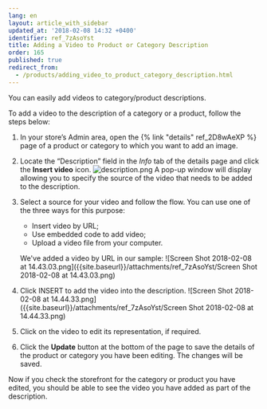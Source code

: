 ```yaml
---
lang: en
layout: article_with_sidebar
updated_at: '2018-02-08 14:32 +0400'
identifier: ref_7zAsoYst
title: Adding a Video to Product or Category Description
order: 165
published: true
redirect_from:
  - /products/adding_video_to_product_category_description.html
---
```

You can easily add videos to category/product descriptions. 

To add a video to the description of a category or a product, follow the steps below:

1.  In your store’s Admin area, open the {% link "details" ref_2D8wAeXP %} page of a product or category to which you want to add an image. 
2.  Locate the “Description” field in the _Info_ tab of the details page and click the **Insert video** icon.
    ![description.png]({{site.baseurl}}/attachments/ref_7zAsoYst/description.png)
    A pop-up window will display allowing you to specify the source of the video that needs to be added to the description.  
3.  Select a source for your video and follow the flow. You can use one of the three ways for this purpose:
    * Insert video by URL;
    * Use embedded code to add video;
    * Upload a video file from your computer.
  
    We've added a video by URL in our sample:
    ![Screen Shot 2018-02-08 at 14.43.03.png]({{site.baseurl}}/attachments/ref_7zAsoYst/Screen Shot 2018-02-08 at 14.43.03.png)
4.  Click INSERT to add the video into the description. 
    ![Screen Shot 2018-02-08 at 14.44.33.png]({{site.baseurl}}/attachments/ref_7zAsoYst/Screen Shot 2018-02-08 at 14.44.33.png)
5.  Click on the video to edit its representation, if required. 
6.  Click the **Update** button at the bottom of the page to save the details of the product or category you have been editing. The changes will be saved. 

Now if you check the storefront for the category or product you have edited, you should be able to see the video you have added as part of the description.
